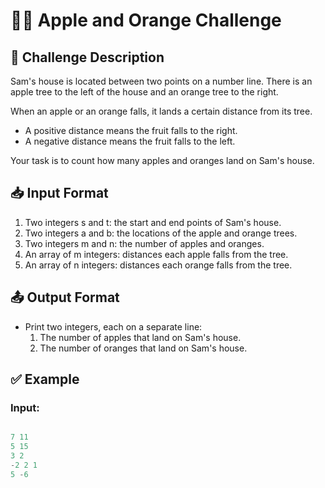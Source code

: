 # 🍎🍊 Apple and Orange Challenge

## 📝 Challenge Description

Sam's house is located between two points on a number line. There is an apple tree to the left of the house and an orange tree to the right.

When an apple or an orange falls, it lands a certain distance from its tree.

- A positive distance means the fruit falls to the right.
- A negative distance means the fruit falls to the left.

Your task is to count how many apples and oranges land on Sam's house.

## 📥 Input Format

1. Two integers s and t: the start and end points of Sam's house.
2. Two integers a and b: the locations of the apple and orange trees.
3. Two integers m and n: the number of apples and oranges.
4. An array of m integers: distances each apple falls from the tree.
5. An array of n integers: distances each orange falls from the tree.

## 📤 Output Format

- Print two integers, each on a separate line:
  1. The number of apples that land on Sam's house.
  2. The number of oranges that land on Sam's house.

## ✅ Example

### Input:
```java

7 11
5 15
3 2
-2 2 1
5 -6

```

